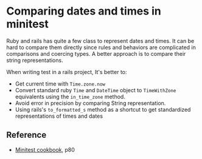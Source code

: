 # Comparing dates and times in minitest

Ruby and rails has quite a few class to represent dates and times. It can be hard to compare them directly since rules and behaviors are complicated in comparisons and coercing types. A better approach is to compare their string representations.

When writing test in a rails project, It's better to:

- Get current time with `Time.zone.now`
- Convert standard ruby `Time` and `DateTime` object to `TimeWithZone` equivalents using the `in_time_zone` method.
- Avoid error in precision by comparing String representation.
- Using rails's `to_formatted_s` method as a shortcut to get standardized representations of times and dates

## Reference

- [Minitest cookbook], p80

[Minitest cookbook]: http://chriskottom.com/minitestcookbook/
